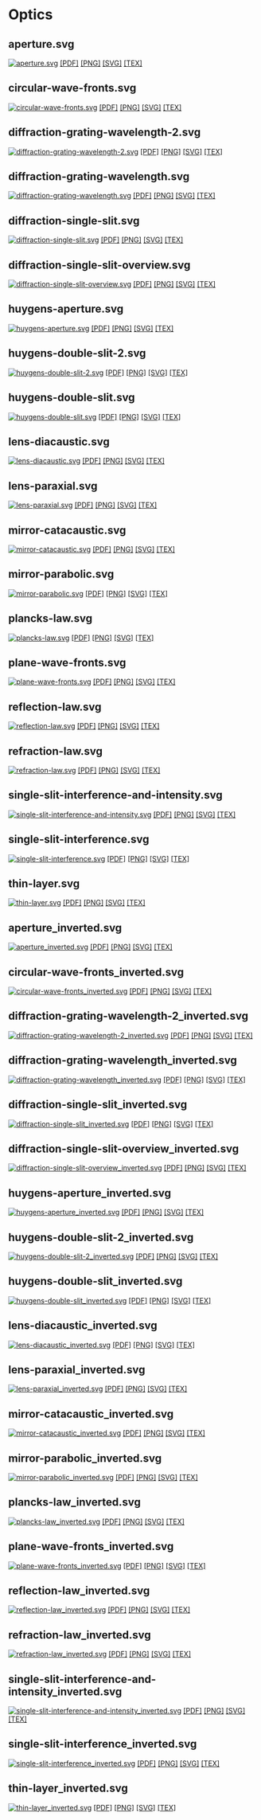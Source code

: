 # Optics
## aperture.svg
[![aperture.svg](optics/aperture/aperture.svg "aperture.svg")](optics/aperture/aperture.svg) [[PDF]](optics/aperture/aperture.pdf) [[PNG]](optics/aperture/aperture.png) [[SVG]](optics/aperture/aperture.svg) [[TEX]](optics/aperture/aperture.tex)
## circular-wave-fronts.svg
[![circular-wave-fronts.svg](optics/circular-wave-fronts/circular-wave-fronts.svg "circular-wave-fronts.svg")](optics/circular-wave-fronts/circular-wave-fronts.svg) [[PDF]](optics/circular-wave-fronts/circular-wave-fronts.pdf) [[PNG]](optics/circular-wave-fronts/circular-wave-fronts.png) [[SVG]](optics/circular-wave-fronts/circular-wave-fronts.svg) [[TEX]](optics/circular-wave-fronts/circular-wave-fronts.tex)
## diffraction-grating-wavelength-2.svg
[![diffraction-grating-wavelength-2.svg](optics/diffraction-grating-wavelength-2/diffraction-grating-wavelength-2.svg "diffraction-grating-wavelength-2.svg")](optics/diffraction-grating-wavelength-2/diffraction-grating-wavelength-2.svg) [[PDF]](optics/diffraction-grating-wavelength-2/diffraction-grating-wavelength-2.pdf) [[PNG]](optics/diffraction-grating-wavelength-2/diffraction-grating-wavelength-2.png) [[SVG]](optics/diffraction-grating-wavelength-2/diffraction-grating-wavelength-2.svg) [[TEX]](optics/diffraction-grating-wavelength-2/diffraction-grating-wavelength-2.tex)
## diffraction-grating-wavelength.svg
[![diffraction-grating-wavelength.svg](optics/diffraction-grating-wavelength/diffraction-grating-wavelength.svg "diffraction-grating-wavelength.svg")](optics/diffraction-grating-wavelength/diffraction-grating-wavelength.svg) [[PDF]](optics/diffraction-grating-wavelength/diffraction-grating-wavelength.pdf) [[PNG]](optics/diffraction-grating-wavelength/diffraction-grating-wavelength.png) [[SVG]](optics/diffraction-grating-wavelength/diffraction-grating-wavelength.svg) [[TEX]](optics/diffraction-grating-wavelength/diffraction-grating-wavelength.tex)
## diffraction-single-slit.svg
[![diffraction-single-slit.svg](optics/diffraction-single-slit/diffraction-single-slit.svg "diffraction-single-slit.svg")](optics/diffraction-single-slit/diffraction-single-slit.svg) [[PDF]](optics/diffraction-single-slit/diffraction-single-slit.pdf) [[PNG]](optics/diffraction-single-slit/diffraction-single-slit.png) [[SVG]](optics/diffraction-single-slit/diffraction-single-slit.svg) [[TEX]](optics/diffraction-single-slit/diffraction-single-slit.tex)
## diffraction-single-slit-overview.svg
[![diffraction-single-slit-overview.svg](optics/diffraction-single-slit-overview/diffraction-single-slit-overview.svg "diffraction-single-slit-overview.svg")](optics/diffraction-single-slit-overview/diffraction-single-slit-overview.svg) [[PDF]](optics/diffraction-single-slit-overview/diffraction-single-slit-overview.pdf) [[PNG]](optics/diffraction-single-slit-overview/diffraction-single-slit-overview.png) [[SVG]](optics/diffraction-single-slit-overview/diffraction-single-slit-overview.svg) [[TEX]](optics/diffraction-single-slit-overview/diffraction-single-slit-overview.tex)
## huygens-aperture.svg
[![huygens-aperture.svg](optics/huygens-aperture/huygens-aperture.svg "huygens-aperture.svg")](optics/huygens-aperture/huygens-aperture.svg) [[PDF]](optics/huygens-aperture/huygens-aperture.pdf) [[PNG]](optics/huygens-aperture/huygens-aperture.png) [[SVG]](optics/huygens-aperture/huygens-aperture.svg) [[TEX]](optics/huygens-aperture/huygens-aperture.tex)
## huygens-double-slit-2.svg
[![huygens-double-slit-2.svg](optics/huygens-double-slit-2/huygens-double-slit-2.svg "huygens-double-slit-2.svg")](optics/huygens-double-slit-2/huygens-double-slit-2.svg) [[PDF]](optics/huygens-double-slit-2/huygens-double-slit-2.pdf) [[PNG]](optics/huygens-double-slit-2/huygens-double-slit-2.png) [[SVG]](optics/huygens-double-slit-2/huygens-double-slit-2.svg) [[TEX]](optics/huygens-double-slit-2/huygens-double-slit-2.tex)
## huygens-double-slit.svg
[![huygens-double-slit.svg](optics/huygens-double-slit/huygens-double-slit.svg "huygens-double-slit.svg")](optics/huygens-double-slit/huygens-double-slit.svg) [[PDF]](optics/huygens-double-slit/huygens-double-slit.pdf) [[PNG]](optics/huygens-double-slit/huygens-double-slit.png) [[SVG]](optics/huygens-double-slit/huygens-double-slit.svg) [[TEX]](optics/huygens-double-slit/huygens-double-slit.tex)
## lens-diacaustic.svg
[![lens-diacaustic.svg](optics/lens-diacaustic/lens-diacaustic.svg "lens-diacaustic.svg")](optics/lens-diacaustic/lens-diacaustic.svg) [[PDF]](optics/lens-diacaustic/lens-diacaustic.pdf) [[PNG]](optics/lens-diacaustic/lens-diacaustic.png) [[SVG]](optics/lens-diacaustic/lens-diacaustic.svg) [[TEX]](optics/lens-diacaustic/lens-diacaustic.tex)
## lens-paraxial.svg
[![lens-paraxial.svg](optics/lens-paraxial/lens-paraxial.svg "lens-paraxial.svg")](optics/lens-paraxial/lens-paraxial.svg) [[PDF]](optics/lens-paraxial/lens-paraxial.pdf) [[PNG]](optics/lens-paraxial/lens-paraxial.png) [[SVG]](optics/lens-paraxial/lens-paraxial.svg) [[TEX]](optics/lens-paraxial/lens-paraxial.tex)
## mirror-catacaustic.svg
[![mirror-catacaustic.svg](optics/mirror-catacaustic/mirror-catacaustic.svg "mirror-catacaustic.svg")](optics/mirror-catacaustic/mirror-catacaustic.svg) [[PDF]](optics/mirror-catacaustic/mirror-catacaustic.pdf) [[PNG]](optics/mirror-catacaustic/mirror-catacaustic.png) [[SVG]](optics/mirror-catacaustic/mirror-catacaustic.svg) [[TEX]](optics/mirror-catacaustic/mirror-catacaustic.tex)
## mirror-parabolic.svg
[![mirror-parabolic.svg](optics/mirror-parabolic/mirror-parabolic.svg "mirror-parabolic.svg")](optics/mirror-parabolic/mirror-parabolic.svg) [[PDF]](optics/mirror-parabolic/mirror-parabolic.pdf) [[PNG]](optics/mirror-parabolic/mirror-parabolic.png) [[SVG]](optics/mirror-parabolic/mirror-parabolic.svg) [[TEX]](optics/mirror-parabolic/mirror-parabolic.tex)
## plancks-law.svg
[![plancks-law.svg](optics/plancks-law/plancks-law.svg "plancks-law.svg")](optics/plancks-law/plancks-law.svg) [[PDF]](optics/plancks-law/plancks-law.pdf) [[PNG]](optics/plancks-law/plancks-law.png) [[SVG]](optics/plancks-law/plancks-law.svg) [[TEX]](optics/plancks-law/plancks-law.tex)
## plane-wave-fronts.svg
[![plane-wave-fronts.svg](optics/plane-wave-fronts/plane-wave-fronts.svg "plane-wave-fronts.svg")](optics/plane-wave-fronts/plane-wave-fronts.svg) [[PDF]](optics/plane-wave-fronts/plane-wave-fronts.pdf) [[PNG]](optics/plane-wave-fronts/plane-wave-fronts.png) [[SVG]](optics/plane-wave-fronts/plane-wave-fronts.svg) [[TEX]](optics/plane-wave-fronts/plane-wave-fronts.tex)
## reflection-law.svg
[![reflection-law.svg](optics/reflection-law/reflection-law.svg "reflection-law.svg")](optics/reflection-law/reflection-law.svg) [[PDF]](optics/reflection-law/reflection-law.pdf) [[PNG]](optics/reflection-law/reflection-law.png) [[SVG]](optics/reflection-law/reflection-law.svg) [[TEX]](optics/reflection-law/reflection-law.tex)
## refraction-law.svg
[![refraction-law.svg](optics/refraction-law/refraction-law.svg "refraction-law.svg")](optics/refraction-law/refraction-law.svg) [[PDF]](optics/refraction-law/refraction-law.pdf) [[PNG]](optics/refraction-law/refraction-law.png) [[SVG]](optics/refraction-law/refraction-law.svg) [[TEX]](optics/refraction-law/refraction-law.tex)
## single-slit-interference-and-intensity.svg
[![single-slit-interference-and-intensity.svg](optics/single-slit-interference-and-intensity/single-slit-interference-and-intensity.svg "single-slit-interference-and-intensity.svg")](optics/single-slit-interference-and-intensity/single-slit-interference-and-intensity.svg) [[PDF]](optics/single-slit-interference-and-intensity/single-slit-interference-and-intensity.pdf) [[PNG]](optics/single-slit-interference-and-intensity/single-slit-interference-and-intensity.png) [[SVG]](optics/single-slit-interference-and-intensity/single-slit-interference-and-intensity.svg) [[TEX]](optics/single-slit-interference-and-intensity/single-slit-interference-and-intensity.tex)
## single-slit-interference.svg
[![single-slit-interference.svg](optics/single-slit-interference/single-slit-interference.svg "single-slit-interference.svg")](optics/single-slit-interference/single-slit-interference.svg) [[PDF]](optics/single-slit-interference/single-slit-interference.pdf) [[PNG]](optics/single-slit-interference/single-slit-interference.png) [[SVG]](optics/single-slit-interference/single-slit-interference.svg) [[TEX]](optics/single-slit-interference/single-slit-interference.tex)
## thin-layer.svg
[![thin-layer.svg](optics/thin-layer/thin-layer.svg "thin-layer.svg")](optics/thin-layer/thin-layer.svg) [[PDF]](optics/thin-layer/thin-layer.pdf) [[PNG]](optics/thin-layer/thin-layer.png) [[SVG]](optics/thin-layer/thin-layer.svg) [[TEX]](optics/thin-layer/thin-layer.tex)
## aperture_inverted.svg
[![aperture_inverted.svg](optics/aperture/aperture_inverted.svg "aperture_inverted.svg")](optics/aperture/aperture_inverted.svg) [[PDF]](optics/aperture/aperture_inverted.pdf) [[PNG]](optics/aperture/aperture_inverted.png) [[SVG]](optics/aperture/aperture_inverted.svg) [[TEX]](optics/aperture/aperture_inverted.tex)
## circular-wave-fronts_inverted.svg
[![circular-wave-fronts_inverted.svg](optics/circular-wave-fronts/circular-wave-fronts_inverted.svg "circular-wave-fronts_inverted.svg")](optics/circular-wave-fronts/circular-wave-fronts_inverted.svg) [[PDF]](optics/circular-wave-fronts/circular-wave-fronts_inverted.pdf) [[PNG]](optics/circular-wave-fronts/circular-wave-fronts_inverted.png) [[SVG]](optics/circular-wave-fronts/circular-wave-fronts_inverted.svg) [[TEX]](optics/circular-wave-fronts/circular-wave-fronts_inverted.tex)
## diffraction-grating-wavelength-2_inverted.svg
[![diffraction-grating-wavelength-2_inverted.svg](optics/diffraction-grating-wavelength-2/diffraction-grating-wavelength-2_inverted.svg "diffraction-grating-wavelength-2_inverted.svg")](optics/diffraction-grating-wavelength-2/diffraction-grating-wavelength-2_inverted.svg) [[PDF]](optics/diffraction-grating-wavelength-2/diffraction-grating-wavelength-2_inverted.pdf) [[PNG]](optics/diffraction-grating-wavelength-2/diffraction-grating-wavelength-2_inverted.png) [[SVG]](optics/diffraction-grating-wavelength-2/diffraction-grating-wavelength-2_inverted.svg) [[TEX]](optics/diffraction-grating-wavelength-2/diffraction-grating-wavelength-2_inverted.tex)
## diffraction-grating-wavelength_inverted.svg
[![diffraction-grating-wavelength_inverted.svg](optics/diffraction-grating-wavelength/diffraction-grating-wavelength_inverted.svg "diffraction-grating-wavelength_inverted.svg")](optics/diffraction-grating-wavelength/diffraction-grating-wavelength_inverted.svg) [[PDF]](optics/diffraction-grating-wavelength/diffraction-grating-wavelength_inverted.pdf) [[PNG]](optics/diffraction-grating-wavelength/diffraction-grating-wavelength_inverted.png) [[SVG]](optics/diffraction-grating-wavelength/diffraction-grating-wavelength_inverted.svg) [[TEX]](optics/diffraction-grating-wavelength/diffraction-grating-wavelength_inverted.tex)
## diffraction-single-slit_inverted.svg
[![diffraction-single-slit_inverted.svg](optics/diffraction-single-slit/diffraction-single-slit_inverted.svg "diffraction-single-slit_inverted.svg")](optics/diffraction-single-slit/diffraction-single-slit_inverted.svg) [[PDF]](optics/diffraction-single-slit/diffraction-single-slit_inverted.pdf) [[PNG]](optics/diffraction-single-slit/diffraction-single-slit_inverted.png) [[SVG]](optics/diffraction-single-slit/diffraction-single-slit_inverted.svg) [[TEX]](optics/diffraction-single-slit/diffraction-single-slit_inverted.tex)
## diffraction-single-slit-overview_inverted.svg
[![diffraction-single-slit-overview_inverted.svg](optics/diffraction-single-slit-overview/diffraction-single-slit-overview_inverted.svg "diffraction-single-slit-overview_inverted.svg")](optics/diffraction-single-slit-overview/diffraction-single-slit-overview_inverted.svg) [[PDF]](optics/diffraction-single-slit-overview/diffraction-single-slit-overview_inverted.pdf) [[PNG]](optics/diffraction-single-slit-overview/diffraction-single-slit-overview_inverted.png) [[SVG]](optics/diffraction-single-slit-overview/diffraction-single-slit-overview_inverted.svg) [[TEX]](optics/diffraction-single-slit-overview/diffraction-single-slit-overview_inverted.tex)
## huygens-aperture_inverted.svg
[![huygens-aperture_inverted.svg](optics/huygens-aperture/huygens-aperture_inverted.svg "huygens-aperture_inverted.svg")](optics/huygens-aperture/huygens-aperture_inverted.svg) [[PDF]](optics/huygens-aperture/huygens-aperture_inverted.pdf) [[PNG]](optics/huygens-aperture/huygens-aperture_inverted.png) [[SVG]](optics/huygens-aperture/huygens-aperture_inverted.svg) [[TEX]](optics/huygens-aperture/huygens-aperture_inverted.tex)
## huygens-double-slit-2_inverted.svg
[![huygens-double-slit-2_inverted.svg](optics/huygens-double-slit-2/huygens-double-slit-2_inverted.svg "huygens-double-slit-2_inverted.svg")](optics/huygens-double-slit-2/huygens-double-slit-2_inverted.svg) [[PDF]](optics/huygens-double-slit-2/huygens-double-slit-2_inverted.pdf) [[PNG]](optics/huygens-double-slit-2/huygens-double-slit-2_inverted.png) [[SVG]](optics/huygens-double-slit-2/huygens-double-slit-2_inverted.svg) [[TEX]](optics/huygens-double-slit-2/huygens-double-slit-2_inverted.tex)
## huygens-double-slit_inverted.svg
[![huygens-double-slit_inverted.svg](optics/huygens-double-slit/huygens-double-slit_inverted.svg "huygens-double-slit_inverted.svg")](optics/huygens-double-slit/huygens-double-slit_inverted.svg) [[PDF]](optics/huygens-double-slit/huygens-double-slit_inverted.pdf) [[PNG]](optics/huygens-double-slit/huygens-double-slit_inverted.png) [[SVG]](optics/huygens-double-slit/huygens-double-slit_inverted.svg) [[TEX]](optics/huygens-double-slit/huygens-double-slit_inverted.tex)
## lens-diacaustic_inverted.svg
[![lens-diacaustic_inverted.svg](optics/lens-diacaustic/lens-diacaustic_inverted.svg "lens-diacaustic_inverted.svg")](optics/lens-diacaustic/lens-diacaustic_inverted.svg) [[PDF]](optics/lens-diacaustic/lens-diacaustic_inverted.pdf) [[PNG]](optics/lens-diacaustic/lens-diacaustic_inverted.png) [[SVG]](optics/lens-diacaustic/lens-diacaustic_inverted.svg) [[TEX]](optics/lens-diacaustic/lens-diacaustic_inverted.tex)
## lens-paraxial_inverted.svg
[![lens-paraxial_inverted.svg](optics/lens-paraxial/lens-paraxial_inverted.svg "lens-paraxial_inverted.svg")](optics/lens-paraxial/lens-paraxial_inverted.svg) [[PDF]](optics/lens-paraxial/lens-paraxial_inverted.pdf) [[PNG]](optics/lens-paraxial/lens-paraxial_inverted.png) [[SVG]](optics/lens-paraxial/lens-paraxial_inverted.svg) [[TEX]](optics/lens-paraxial/lens-paraxial_inverted.tex)
## mirror-catacaustic_inverted.svg
[![mirror-catacaustic_inverted.svg](optics/mirror-catacaustic/mirror-catacaustic_inverted.svg "mirror-catacaustic_inverted.svg")](optics/mirror-catacaustic/mirror-catacaustic_inverted.svg) [[PDF]](optics/mirror-catacaustic/mirror-catacaustic_inverted.pdf) [[PNG]](optics/mirror-catacaustic/mirror-catacaustic_inverted.png) [[SVG]](optics/mirror-catacaustic/mirror-catacaustic_inverted.svg) [[TEX]](optics/mirror-catacaustic/mirror-catacaustic_inverted.tex)
## mirror-parabolic_inverted.svg
[![mirror-parabolic_inverted.svg](optics/mirror-parabolic/mirror-parabolic_inverted.svg "mirror-parabolic_inverted.svg")](optics/mirror-parabolic/mirror-parabolic_inverted.svg) [[PDF]](optics/mirror-parabolic/mirror-parabolic_inverted.pdf) [[PNG]](optics/mirror-parabolic/mirror-parabolic_inverted.png) [[SVG]](optics/mirror-parabolic/mirror-parabolic_inverted.svg) [[TEX]](optics/mirror-parabolic/mirror-parabolic_inverted.tex)
## plancks-law_inverted.svg
[![plancks-law_inverted.svg](optics/plancks-law/plancks-law_inverted.svg "plancks-law_inverted.svg")](optics/plancks-law/plancks-law_inverted.svg) [[PDF]](optics/plancks-law/plancks-law_inverted.pdf) [[PNG]](optics/plancks-law/plancks-law_inverted.png) [[SVG]](optics/plancks-law/plancks-law_inverted.svg) [[TEX]](optics/plancks-law/plancks-law_inverted.tex)
## plane-wave-fronts_inverted.svg
[![plane-wave-fronts_inverted.svg](optics/plane-wave-fronts/plane-wave-fronts_inverted.svg "plane-wave-fronts_inverted.svg")](optics/plane-wave-fronts/plane-wave-fronts_inverted.svg) [[PDF]](optics/plane-wave-fronts/plane-wave-fronts_inverted.pdf) [[PNG]](optics/plane-wave-fronts/plane-wave-fronts_inverted.png) [[SVG]](optics/plane-wave-fronts/plane-wave-fronts_inverted.svg) [[TEX]](optics/plane-wave-fronts/plane-wave-fronts_inverted.tex)
## reflection-law_inverted.svg
[![reflection-law_inverted.svg](optics/reflection-law/reflection-law_inverted.svg "reflection-law_inverted.svg")](optics/reflection-law/reflection-law_inverted.svg) [[PDF]](optics/reflection-law/reflection-law_inverted.pdf) [[PNG]](optics/reflection-law/reflection-law_inverted.png) [[SVG]](optics/reflection-law/reflection-law_inverted.svg) [[TEX]](optics/reflection-law/reflection-law_inverted.tex)
## refraction-law_inverted.svg
[![refraction-law_inverted.svg](optics/refraction-law/refraction-law_inverted.svg "refraction-law_inverted.svg")](optics/refraction-law/refraction-law_inverted.svg) [[PDF]](optics/refraction-law/refraction-law_inverted.pdf) [[PNG]](optics/refraction-law/refraction-law_inverted.png) [[SVG]](optics/refraction-law/refraction-law_inverted.svg) [[TEX]](optics/refraction-law/refraction-law_inverted.tex)
## single-slit-interference-and-intensity_inverted.svg
[![single-slit-interference-and-intensity_inverted.svg](optics/single-slit-interference-and-intensity/single-slit-interference-and-intensity_inverted.svg "single-slit-interference-and-intensity_inverted.svg")](optics/single-slit-interference-and-intensity/single-slit-interference-and-intensity_inverted.svg) [[PDF]](optics/single-slit-interference-and-intensity/single-slit-interference-and-intensity_inverted.pdf) [[PNG]](optics/single-slit-interference-and-intensity/single-slit-interference-and-intensity_inverted.png) [[SVG]](optics/single-slit-interference-and-intensity/single-slit-interference-and-intensity_inverted.svg) [[TEX]](optics/single-slit-interference-and-intensity/single-slit-interference-and-intensity_inverted.tex)
## single-slit-interference_inverted.svg
[![single-slit-interference_inverted.svg](optics/single-slit-interference/single-slit-interference_inverted.svg "single-slit-interference_inverted.svg")](optics/single-slit-interference/single-slit-interference_inverted.svg) [[PDF]](optics/single-slit-interference/single-slit-interference_inverted.pdf) [[PNG]](optics/single-slit-interference/single-slit-interference_inverted.png) [[SVG]](optics/single-slit-interference/single-slit-interference_inverted.svg) [[TEX]](optics/single-slit-interference/single-slit-interference_inverted.tex)
## thin-layer_inverted.svg
[![thin-layer_inverted.svg](optics/thin-layer/thin-layer_inverted.svg "thin-layer_inverted.svg")](optics/thin-layer/thin-layer_inverted.svg) [[PDF]](optics/thin-layer/thin-layer_inverted.pdf) [[PNG]](optics/thin-layer/thin-layer_inverted.png) [[SVG]](optics/thin-layer/thin-layer_inverted.svg) [[TEX]](optics/thin-layer/thin-layer_inverted.tex)
